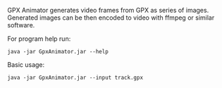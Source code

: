 GPX Animator generates video frames from GPX as series of images.
Generated images can be then encoded to video with ffmpeg or similar software.

For program help run:

```
java -jar GpxAnimator.jar --help
```

Basic usage:
```
java -jar GpxAnimator.jar --input track.gpx
```
